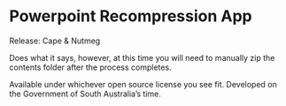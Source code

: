 # Powerpoint Recompression App

Release: Cape & Nutmeg

Does what it says, however, at this time you will need to manually zip the contents folder after the process completes.

Available under whichever open source license you see fit. Developed on the Government of South Australia’s time.